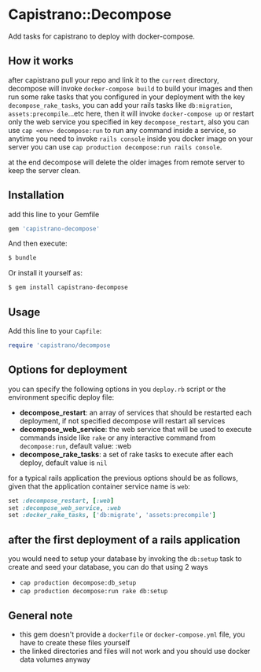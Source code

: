 # Capistrano::Decompose

Add tasks for capistrano to deploy with docker-compose.

## How it works

after capistrano pull your repo and link it to the `current` directory, decompose will invoke `docker-compose build` to build your images and then run some rake tasks that you configured in your deployment with the key `decompose_rake_tasks`, you can add your rails tasks like `db:migration`, `assets:precompile`...etc here, then it will invoke `docker-compose up` or restart only the web service you specified in key `decompose_restart`, also you can use `cap <env> decompose:run` to run any command inside a service, so anytime you need to invoke `rails console` inside you docker image on your server you can use `cap production decompose:run rails console`.

at the end decompose will delete the older images from remote server to keep the server clean.

## Installation

add this line to your Gemfile

``` ruby
gem 'capistrano-decompose'
```

And then execute:

``` bash
$ bundle
```

Or install it yourself as:

``` bash
$ gem install capistrano-decompose
```

## Usage

Add this line to your `Capfile`:

``` ruby
require 'capistrano/decompose
```

## Options for deployment

you can specify the following options in you `deploy.rb` script or the environment specific deploy file:

* **decompose_restart**: an array of services that should be restarted each deployment, if not specified decompose will restart all services
* **decompose_web_service**: the web service that will be used to execute commands inside like `rake` or any interactive command from `decompose:run`, default value: :web
* **decompose_rake_tasks**: a set of rake tasks to execute after each deploy, default value is `nil`

for a typical rails application the previous options should be as follows, given that the application container service name is `web`:

```ruby
set :decompose_restart, [:web]
set :decompose_web_service, :web
set :docker_rake_tasks, ['db:migrate', 'assets:precompile']
```

## after the first deployment of a rails application

you would need to setup your database by invoking the `db:setup` task to create and seed your database, you can do that using 2 ways

* `cap production decompose:db_setup`
* `cap production decompose:run rake db:setup`

## General note

* this gem doesn't provide a `dockerfile` or `docker-compose.yml` file, you have to create these files yourself
* the linked directories and files will not work and you should use docker data volumes anyway
